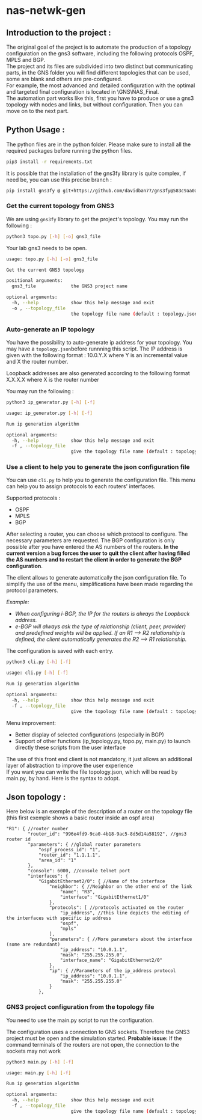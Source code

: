 # nas-netwk-gen

## Introduction to the project : 

The original goal of the project is to automate the production of a topology configuration on the gns3 software, including the following protocols OSPF, MPLS and BGP.  
The project and its files are subdivided into two distinct but communicating parts, in the GNS folder you will find different topologies that can be used, some are blank and others are pre-configured.   
For example, the most advanced and detailed configuration with the optimal and targeted final configuration is located in \GNS\NAS_Final.  
The automation part works like this, first you have to produce or use a gns3 topology with nodes and links, but without configuration. Then you can move on to the next part.


## Python Usage : 

The python files are in the python folder. Please make sure to install all the required packages before running the python files.

```bash
pip3 install -r requirements.txt
```
It is possible that the installation of the gns3fy library is quite complex, if need be, you can use this precise branch :
```bash
pip install gns3fy @ git+https://github.com/davidban77/gns3fy@583c9aa0a64bac9cb3fdd9631a3af151496cb56e
```

### Get the current topology from GNS3

We are using `gns3fy` library to get the project's topology. You may run the following :

```bash
python3 topo.py [-h] [-o] gns3_file
```
Your lab gns3 needs to be open.

```bash
usage: topo.py [-h] [-o] gns3_file

Get the current GNS3 topology

positional arguments:
  gns3_file             the GNS3 project name

optional arguments:
  -h, --help            show this help message and exit
  -o , --topology_file 
                        the topology file name (default : topology.json)
```

### Auto-generate an IP topology

You have the possibility to auto-generate ip address for your topology. You may have a `topology.json`before runnning this script. The IP address is given with the following format : 10.0.Y.X where Y is an incremental value and X the router number.

Loopback addresses are also generated according to the following format X.X.X.X where X is the router number

You may run the following : 

```bash
python3 ip_generator.py [-h] [-f]
```

```bash
usage: ip_generator.py [-h] [-f]

Run ip generation algorithm

optional arguments:
  -h, --help            show this help message and exit
  -f , --topology_file 
                        give the topology file name (default : topology.json)
```

### Use a client to help you to generate the json configuration file

You can use `cli.py` to help you to generate the configuration file. This menu can help you to assign protocols to each routers' interfaces. 

Supported protocols :

- OSPF
- MPLS
- BGP

After selecting a router, you can choose which protocol to configure. The necessary parameters are requested. The BGP configuration is only possible after you have entered the AS numbers of the routers. **In the current version a bug forces the user to quit the client after having filled the AS numbers and to restart the client in order to generate the BGP configuration**.

The client allows to generate automatically the json configuration file. To simplify the use of the menu, simplifications have been made regarding the protocol parameters. 

*Example:*

- *When configuring i-BGP, the IP for the routers is always the Loopback address.*
- *e-BGP will always ask the type of relationship (client, peer, provider) and predefined weights will be applied.  If an R1 --> R2 relationship is defined, the client automatically generates the R2 --> R1 relationship.*

The configuration is saved with each entry.

```bash
python3 cli.py [-h] [-f]
```

```bash
usage: cli.py [-h] [-f]

Run ip generation algorithm

optional arguments:
  -h, --help            show this help message and exit
  -f , --topology_file 
                        give the topology file name (default : topology.json)
```

Menu improvement: 

- Better display of selected configurations (especially in BGP)
- Support of other functions (ip_topology.py, topo.py, main.py) to launch directly these scripts from the user interface  

The use of this front end client is not mandatory, it just allows an additional layer of abstraction to improve the user experience  
If you want you can write the file topology.json, which will be read by main.py, by hand. Here is the syntax to adopt.  


## Json topology :

Here below is an exemple of the description of a router on the topology file (this first exemple shows a basic router inside an ospf area)  

```
"R1": { //router number
        "router_id": "996e4fd9-9ca0-4b18-9ac5-8d5d14a58192", //gns3 router id
        "parameters": { //global router parameters
            "ospf_process_id": "1",
            "router_id": "1.1.1.1",
            "area_id": "1"
        },
        "console": 6000, //console telnet port
        "interfaces": { 
            "GigabitEthernet2/0": { //Name of the interface
                "neighbor": { //Neighbor on the other end of the link
                    "name": "R3",
                    "interface": "GigabitEthernet1/0"
                },
                "protocols": [ //protocols activated on the router
                    "ip_address", //this line depicts the editing of the interfaces with specific ip address
                    "ospf",
                    "mpls"
                ],
                "parameters": { //More parameters about the interface (some are redundant)
                    "ip_address": "10.0.1.1",
                    "mask": "255.255.255.0",
                    "interface_name": "GigabitEthernet2/0"
                },
                "ip": { //Parameters of the ip_address protocol
                    "ip_address": "10.0.1.1",
                    "mask": "255.255.255.0"
                }
            },
```

### GNS3 project configuration from the topology file

You need to use the main.py script to run the configuration.

The configuration uses a connection to GNS sockets. Therefore the GNS3 project must be open and the simulation started. 
**Probable issue:** If the command terminals of the routers are not open, the connection to the sockets may not work

```bash
python3 main.py [-h] [-f]
```

```bash
usage: main.py [-h] [-f]

Run ip generation algorithm

optional arguments:
  -h, --help            show this help message and exit
  -f , --topology_file 
                        give the topology file name (default : topology.json)
```